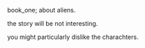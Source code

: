 book_one; about aliens. 

the story will be not interesting.

you might particularly dislike the charachters.
